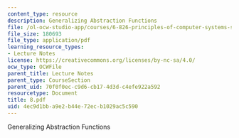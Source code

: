 ```yaml
---
content_type: resource
description: Generalizing Abstraction Functions
file: /ol-ocw-studio-app/courses/6-826-principles-of-computer-systems-spring-2002/4ec9d1bba9e2b44e72ecb1029ac5c590_8.pdf
file_size: 180693
file_type: application/pdf
learning_resource_types:
- Lecture Notes
license: https://creativecommons.org/licenses/by-nc-sa/4.0/
ocw_type: OCWFile
parent_title: Lecture Notes
parent_type: CourseSection
parent_uid: 70f0f0ec-c9d6-cb17-4d3d-c4efe922a592
resourcetype: Document
title: 8.pdf
uid: 4ec9d1bb-a9e2-b44e-72ec-b1029ac5c590
---
```

Generalizing Abstraction Functions